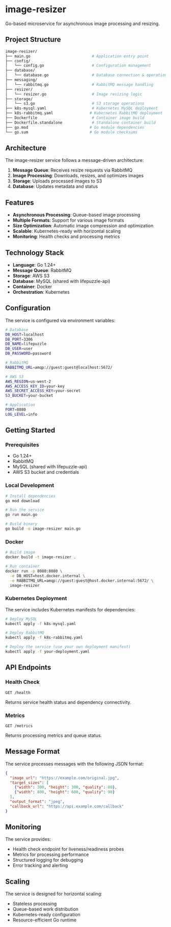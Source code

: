 # image-resizer

Go-based microservice for asynchronous image processing and resizing.

## Project Structure

```bash
image-resizer/
├── main.go                           # Application entry point
├── config/
│   └── config.go                     # Configuration management
├── database/
│   └── database.go                   # Database connection & operations
├── messaging/
│   └── rabbitmq.go                   # RabbitMQ message handling
├── resizer/
│   └── resizer.go                    # Image resizing logic
├── storage/
│   └── s3.go                         # S3 storage operations
├── k8s-mysql.yaml                    # Kubernetes MySQL deployment
├── k8s-rabbitmq.yaml                # Kubernetes RabbitMQ deployment
├── Dockerfile                        # Container image build
├── Dockerfile.standalone             # Standalone container build
├── go.mod                           # Go module dependencies
└── go.sum                           # Go module checksums
```

## Architecture

The image-resizer service follows a message-driven architecture:

1. **Message Queue**: Receives resize requests via RabbitMQ
2. **Image Processing**: Downloads, resizes, and optimizes images
3. **Storage**: Uploads processed images to S3
4. **Database**: Updates metadata and status

## Features

- **Asynchronous Processing**: Queue-based image processing
- **Multiple Formats**: Support for various image formats
- **Size Optimization**: Automatic image compression and optimization
- **Scalable**: Kubernetes-ready with horizontal scaling
- **Monitoring**: Health checks and processing metrics

## Technology Stack

- **Language**: Go 1.24+
- **Message Queue**: RabbitMQ
- **Storage**: AWS S3
- **Database**: MySQL (shared with lifepuzzle-api)
- **Container**: Docker
- **Orchestration**: Kubernetes

## Configuration

The service is configured via environment variables:

```bash
# Database
DB_HOST=localhost
DB_PORT=3306
DB_NAME=lifepuzzle
DB_USER=user
DB_PASSWORD=password

# RabbitMQ
RABBITMQ_URL=amqp://guest:guest@localhost:5672/

# AWS S3
AWS_REGION=us-west-2
AWS_ACCESS_KEY_ID=your-key
AWS_SECRET_ACCESS_KEY=your-secret
S3_BUCKET=your-bucket

# Application
PORT=8080
LOG_LEVEL=info
```

## Getting Started

### Prerequisites

- Go 1.24+
- RabbitMQ
- MySQL (shared with lifepuzzle-api)
- AWS S3 bucket and credentials

### Local Development

```bash
# Install dependencies
go mod download

# Run the service
go run main.go

# Build binary
go build -o image-resizer main.go
```

### Docker

```bash
# Build image
docker build -t image-resizer .

# Run container
docker run -p 8080:8080 \
  -e DB_HOST=host.docker.internal \
  -e RABBITMQ_URL=amqp://guest:guest@host.docker.internal:5672/ \
  image-resizer
```

### Kubernetes Deployment

The service includes Kubernetes manifests for dependencies:

```bash
# Deploy MySQL
kubectl apply -f k8s-mysql.yaml

# Deploy RabbitMQ
kubectl apply -f k8s-rabbitmq.yaml

# Deploy the service (use your own deployment manifest)
kubectl apply -f your-deployment.yaml
```

## API Endpoints

### Health Check

```http
GET /health
```

Returns service health status and dependency connectivity.

### Metrics

```http
GET /metrics
```

Returns processing metrics and queue status.

## Message Format

The service processes messages with the following JSON format:

```json
{
  "image_url": "https://example.com/original.jpg",
  "target_sizes": [
    {"width": 300, "height": 300, "quality": 80},
    {"width": 800, "height": 600, "quality": 90}
  ],
  "output_format": "jpeg",
  "callback_url": "https://api.example.com/callback"
}
```

## Monitoring

The service provides:
- Health check endpoint for liveness/readiness probes
- Metrics for processing performance
- Structured logging for debugging
- Error tracking and alerting

## Scaling

The service is designed for horizontal scaling:
- Stateless processing
- Queue-based work distribution
- Kubernetes-ready configuration
- Resource-efficient Go runtime
